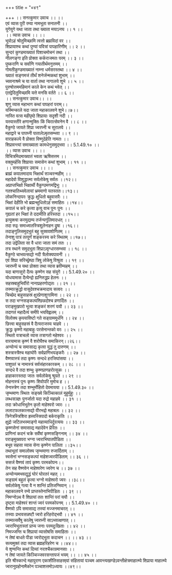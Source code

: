 +++
title = "०४९"

+++
।। सनत्कुमार उवाच ।। ।।  
एवं व्यास पुरी रम्या नामभूता सनातनी ।।  
युगेयुगे यथा जाता तथा ख्याता मयाऽनघ ।। १ ।।  
।। व्यास उवाच ।। ।।  
भूयोऽहं श्रोतुमिच्छामि त्वत्तो ब्रह्मविदां वर ।।  
शिप्रायाश्च कथां पुण्यां पवित्रां पापहारिणीम् ।। २ ।।  
सुन्दरं कुण्डमाख्यातं पिशाचमोचनं तथा ।।  
नीलगङ्गा इति प्रोक्ता कर्कराजमतः परम् ।। ३ ।।  
पुष्कराणि च सर्वाणि गयातीर्थमनुत्तमम् ।।  
गोमतीकुण्डमाख्यातं नाम्ना धर्मसरस्तथा ।। ४ ।।  
ख्यातं सङ्गमजं तीर्थं शनेर्जन्मकथां शुभाम् ।।  
च्यवनाश्रमे च या वार्ता तथा नागालये शुभे ।। ५ ।।  
पुरुषोत्तममहिमानं काले केन कथं भवेत् ।।  
एतद्वेदितुमिच्छामि यत्ते मनसि वर्तते ।। ६ ।।  
।। सनत्कुमार उवाच।। ।।  
शृणु व्यास महाभाग कथां पापहरां पराम्।।  
यस्मिन्काले यदा जाता महाकालवने शुभे।।७।।  
नास्ति वत्स महीपृष्ठे शिप्रायाः सदृशी नदी ।।  
यस्यास्तीरे क्षणान्मुक्तिः किं चिरात्सेवनेन वै ।। ८ ।।  
वैकुण्ठे जायते शिप्रा ज्वरघ्नी च सुरालये ।।  
महाद्वारे च पापघ्नी पातालेऽमृतसम्भवा ।। ९ ।।  
वाराहकल्पे वै प्रोक्ता विष्णुदेहेति नामतः ।।  
शिप्रावन्त्यां समाख्याता कामधेनुसमुद्भवा ।। 5.1.49.१० ।।  
।। व्यास उवाच ।। ।।  
विचित्रमिदमाख्यातं भवता ऋषिसत्तम ।।  
वक्तुमर्हसि शिप्रायाः समासेन कथां शुभाम् ।। ११ ।।  
।। सनत्कुमार उवाच ।। ।।  
ब्राह्मं कपालमादाय भिक्षार्थं सञ्चरन्महीम् ।।  
महादेवो विशुद्धात्मा सर्वलोकेषु सर्वतः ।।१२।।  
अप्राप्तभिक्षो भिक्षार्थी वैकुण्ठमगमद्विभुः ।।  
गतश्चातिथ्यवेलायां भ्रममाणो यतस्ततः।।१३।।  
लोकनिन्दापरः क्रुद्धः क्षुधितो बहुवासरैः ।।  
भिक्षां देहीति भो ब्रह्मन्क्षुधितोऽहं समाहितः ।।१४।।  
कपालं च करे कृत्वा इत्यु वाच पुनः पुनः ।।  
गृह्यतां हर भिक्षां ते ददामीति हरिस्तदा ।।१५।।  
इत्युक्त्वा करमुद्यम्य तर्जन्यगुंलिमादधत् ।।  
तदा रुद्रः समाध्मातस्त्रिशूलेनाहन द्रुषा ।।१६।।  
तदाङ्गुलिसमुद्भूतं बहु सुस्रावशोणितम् ।।  
तेनाशु पात्रं तत्पूर्णं शङ्करस्य करे स्थितम् ।।१७।।  
तदा उद्वेलिता सा वै धारा जाता समं ततः ।।  
तत्र स्थाने समुद्भूता शिप्राऽसृग्धारसम्भवा ।। १८ ।।  
वैकुण्ठे चाभवत्सद्यो नदी त्रैलोक्यपावनी ।।  
एवं शिप्रा सरिच्छ्रेष्ठा त्रिषु लोकेषु विश्रुता ।। १९ ।।  
ज्वरघ्नी च यथा प्रोक्ता तथा व्यास ब्रवीम्यहम् ।।  
यदा बाणासुरो दैत्यः कृष्णेन सह संयुगे ।। 5.1.49.२० ।।  
योधयामास दैत्येन्द्रो ह्यनिरुद्धप्र हेलनः ।।  
सहस्रबाहुभिर्वीरो नानाप्रहरणोद्यतः ।। २१ ।।  
तस्मात्क्रुद्धो वासुदेवश्चक्रमादाय सत्वरः ।।  
चिच्छेद बाहुसाहस्रं क्षुरप्रेणाशुगामिना ।। २२ ।।  
स तदा भग्नसङ्कल्पश्छिन्नदोश्च व्रणार्दितः ।।  
पराङ्मुखपरो भूत्वा शङ्करं शरणं ययौ ।। २३ ।।  
तदागतं महादैत्यं समीपे भयविह्वलम् ।।  
विलोक्य कृपयाविष्टो गते सङ्ग्राममूर्धनि ।। २४ ।।  
छित्त्वा बाहुसहस्रं वै दैत्यराजस्य चाहवे ।।  
क्रुद्धः कृष्णो महाबाहुः परसेनान्तको वरः ।। २५ ।।  
स्थितो यत्राचलो व्यास तत्रागतो महेश्वरः ।।  
वारयामास कृष्णं वै शरोघैश्च समाकिरन्।।२६।।  
अन्योन्यं च समासाद्य कृत्वा युद्धं तु दारुणम् ।।  
शस्त्रास्त्रैश्च महाघोरैः सर्वप्राणिभयङ्करैः ।। २७ ।।  
वैष्णवास्त्रं तदा कृष्णः सन्दधे हरजिघांसया ।।  
पाशुपतं च नामास्त्रं सर्वसंहारकारकम् ।। २८ ।। ।  
सन्दधे वै तदा शम्भुः कृष्णप्राणहरोत्सुकः ।।  
हाहाकारस्तदा जातः सर्वलोकेषु श्रूयते ।। २९ ।।  
मोहनास्त्रं पुनः कृष्णः शिवोपरि मुमोच ह ।।  
तेनास्त्रेण तदा शम्भुर्मोहितो देवमायया ।। 5.1.49.३० ।।  
जृम्भमाणः स्थितः सङ्ख्ये किञ्चित्कालं मुहुर्मुहुः ।।  
लब्धसञ्ज्ञः पुनर्जातो यदा रुद्रो महाहवे ।। ३१ ।।  
तदा क्रोधाभिभूतेन कृतो माहेश्वरो ज्वरः ।।  
ललाटफलकात्सद्यो वीरभद्रो महाबलः ।। ३२ ।।  
त्रिनेत्रस्त्रिशिरा ह्रस्वस्त्रिपादो बर्कराकृतिः ।।  
क्षुद्रो जटिलभस्माङ्गो महाव्याधिर्दुरत्ययः ।। ३३ ।।  
कृष्णसेनां समासाद्य महादेवेन प्रेरितः ।।  
प्राणिनां कदनं चक्रे सर्वेषां कृष्णसङ्गिनाम् ।। ३४ ।।  
पराङ्मुख्यपरा भग्ना ज्वराभिघातपीडिता ।।  
बभूव सहसा व्यास सेना कृष्णेन पालिता ।।३५।।  
तथाभूतां समालोक्य जृम्भमाणा रुजार्दिताम् ।।  
स्वसेनां भग्नसङ्कल्पां माहेशज्वरपीडिताम् ।। ३६ ।।  
ससर्ज वैष्णवं तापं कृष्णः परमकोपनः।।  
तेन सह वैष्णवेन माहेश्वरेण ज्वरेण च ।। ३७ ।।  
अन्योन्यमभवद्युद्धं घोरं घोरतरं महत् ।।  
सङ्ग्रामं बहुलं कृत्वा भग्नो माहेश्वरो ज्वरः ।।३८।।  
सर्वलोकेषु गत्वा वै न शान्तिं प्रतिजग्मिवान् ।।  
महाकालवने रम्ये प्राप्तस्तेनाभिपीडितः ।। ३९ ।।  
निमग्नोऽथ वै शिप्रायां ततः शान्तिं परां ययौ ।।  
दृष्ट्वा माहेश्वरं शान्तं ज्वरं परमकोपनम् ।। 5.1.49.४० ।।  
वैष्णवो ऽपि समासाद्य तस्यां मज्जनमाचरत् ।।  
तस्याः प्रभावसन्नष्टौ ज्वरो हरिहरोद्भवौ ।। ४१ ।।  
तस्मात्सर्वेषु कालेषु ज्वरघ्नी साऽभवत्क्षणात् ।।  
ज्वराभिभूतास्तां प्राप्य जनाः परमदुःखिताः ।। ४२ ।।  
निमज्जन्ति च शिप्रायां व्यासोषसि समाहिताः ।।  
न तेषां बाधते पीडा ज्वरोद्भूता कदाचन ।। ।। ४३ ।।  
सत्यमुक्तं तदा व्यास ब्रह्महरिहरेण च ।।४४।।  
ये शृण्वन्ति कथां दिव्यां नराश्चैकाग्रमानसाः ।।  
न तेषां जायते किञ्चिज्जवरसन्तापजं भयम् ।। ।। ४५ ।।  
इति श्रीस्कान्दे महापुराण एकाशीतिसाहस्र्यां संहितायां पञ्चम आवन्त्यखण्डेऽवन्तीक्षेत्रमाहात्म्ये शिप्राया माहात्म्ये ज्वरानुग्रहोनामैकोन पञ्चाशत्तमोऽध्यायः ।।४९।।